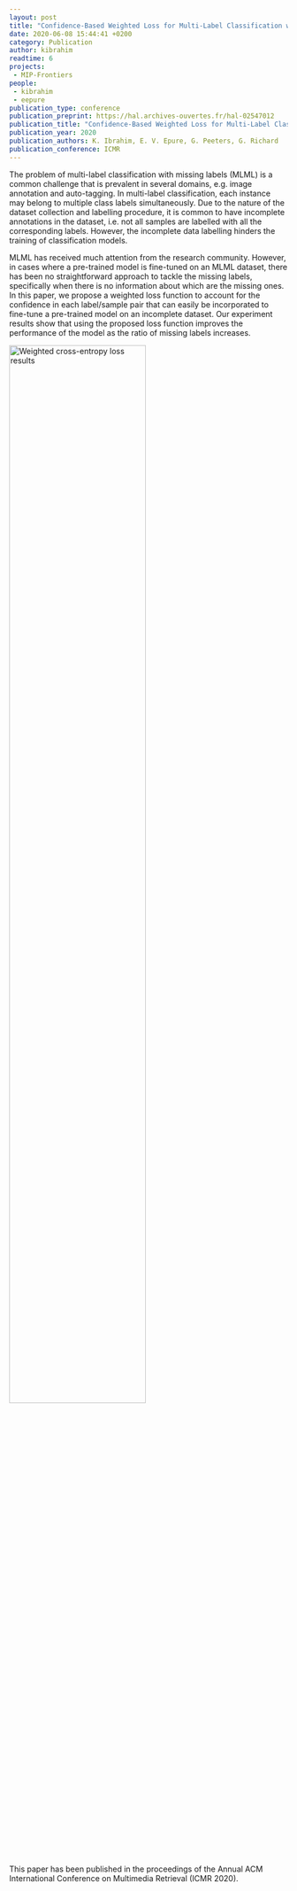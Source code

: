 ```yaml
---
layout: post
title: "Confidence-Based Weighted Loss for Multi-Label Classification with Missing Labels"
date: 2020-06-08 15:44:41 +0200
category: Publication
author: kibrahim
readtime: 6
projects:
 - MIP-Frontiers
people:
 - kibrahim
 - eepure
publication_type: conference
publication_preprint: https://hal.archives-ouvertes.fr/hal-02547012
publication_title: "Confidence-Based Weighted Loss for Multi-Label Classification with Missing Labels"
publication_year: 2020
publication_authors: K. Ibrahim, E. V. Epure, G. Peeters, G. Richard
publication_conference: ICMR
---
```

<p>
The problem of multi-label classification with missing labels (MLML) is a common challenge that is prevalent in several domains, e.g. image annotation and auto-tagging. In multi-label classification, each instance may belong to multiple class labels simultaneously. Due to the nature of the dataset collection and labelling procedure, it is common to have incomplete annotations in the dataset, i.e. not all samples are labelled with all the corresponding labels. However, the incomplete data labelling hinders the training of classification models. 
</p>
<p>
MLML has received much attention from the research community. However, in cases where a pre-trained model is fine-tuned on an MLML dataset, there has been no straightforward approach to tackle the missing labels, specifically when there is no information about which are the missing ones. In this paper, we propose a weighted loss function to account for the confidence in each label/sample pair that can easily be incorporated to fine-tune a pre-trained model on an incomplete dataset. Our experiment results show that using the proposed loss function improves the performance of the model as the ratio of missing labels increases.
</p>
<div class="publication-illustration">
    <img
        style="width: 70%;"
        src="{{ '/static/images/publis/ibrahim20icmr/ibrahim20icmr.png' | prepend: site.url }}"
        alt="Weighted cross-entropy loss results"/>
</div>
<p>
This paper has been published in the proceedings of the Annual ACM International Conference on Multimedia Retrieval (ICMR 2020). 
 </p>
